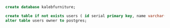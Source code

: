 <!-- Database POSTGRES: kalebfurniture -->
<!-- DROP DATABASE IF EXISTS kalebfurniture; -->

```sql
create database kalebfurniture;

create table if not exists users ( id serial primary key, name varchar(50), username varchar(50), password varchar(255) );
alter table users owner to postgres;
```
